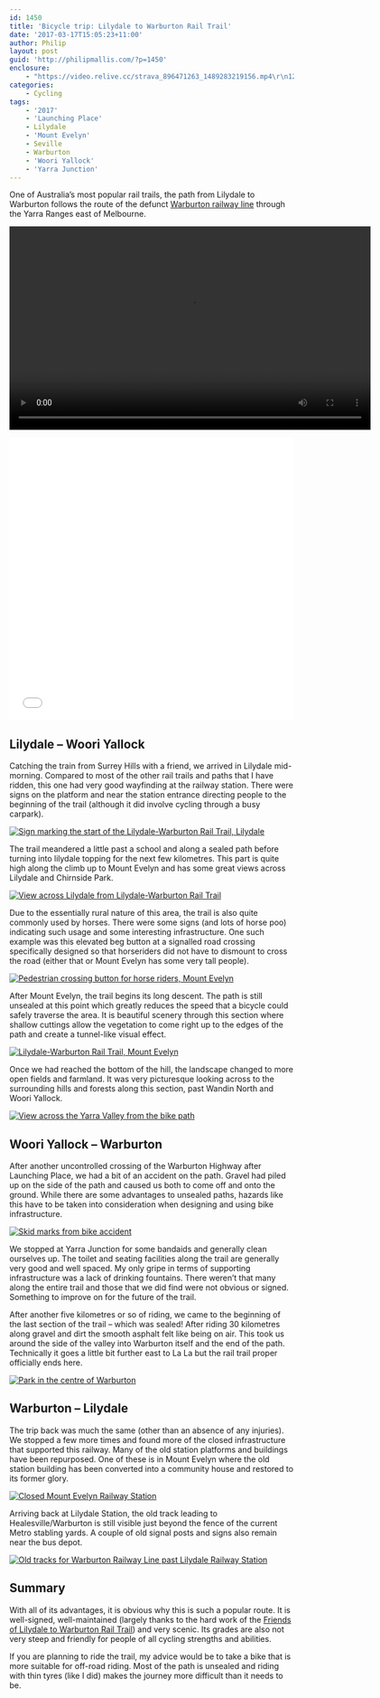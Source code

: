 ```yaml
---
id: 1450
title: 'Bicycle trip: Lilydale to Warburton Rail Trail'
date: '2017-03-17T15:05:23+11:00'
author: Philip
layout: post
guid: 'http://philipmallis.com/?p=1450'
enclosure:
    - "https://video.relive.cc/strava_896471263_1489283219156.mp4\r\n12508529\r\nvideo/mp4\r\n"
categories:
    - Cycling
tags:
    - '2017'
    - 'Launching Place'
    - Lilydale
    - 'Mount Evelyn'
    - Seville
    - Warburton
    - 'Woori Yallock'
    - 'Yarra Junction'
---
```


One of Australia’s most popular rail trails, the path from Lilydale to Warburton follows the route of the defunct [Warburton railway line](https://en.wikipedia.org/wiki/Warburton_railway_line) through the Yarra Ranges east of Melbourne.

<span class="image-placeholder video" style="padding-bottom:56.25000000%"><video class="video-js-el vjs-default-skin vjs-minimal-skin wp-video-shortcode" controls="" data-vsetup="[]" height="360" mp4="" playsinline="playsinline" preload="auto" src="https://video.relive.cc/strava_896471263_1489283219156.mp4" width="640"><source src="https://video.relive.cc/strava_896471263_1489283219156.mp4?_=2" type="video/mp4"></source></video></span>  
  
<iframe frameborder="0" height="500px" loading="lazy" src="//rwgps-embeds.com/trips/13338495/embed" width="100%"></iframe>

## Lilydale – Woori Yallock

Catching the train from Surrey Hills with a friend, we arrived in Lilydale mid-morning. Compared to most of the other rail trails and paths that I have ridden, this one had very good wayfinding at the railway station. There were signs on the platform and near the station entrance directing people to the beginning of the trail (although it did involve cycling through a busy carpark).

[![Sign marking the start of the Lilydale-Warburton Rail Trail, Lilydale](https://c1.staticflickr.com/4/3953/33349516646_0d85625a0e.jpg)](https://www.flickr.com/photos/philipmallis/33349516646/in/album-72157677833666554/ "Sign marking the start of the Lilydale-Warburton Rail Trail, Lilydale")<script async="" charset="utf-8" src="//embedr.flickr.com/assets/client-code.js"></script>

The trail meandered a little past a school and along a sealed path before turning into lilydale topping for the next few kilometres. This part is quite high along the climb up to Mount Evelyn and has some great views across Lilydale and Chirnside Park.

[![View across Lilydale from Lilydale-Warburton Rail Trail](https://c1.staticflickr.com/3/2859/33262372331_884a6fe214.jpg)](https://www.flickr.com/photos/philipmallis/33262372331/in/album-72157677833666554/ "View across Lilydale from Lilydale-Warburton Rail Trail")<script async="" charset="utf-8" src="//embedr.flickr.com/assets/client-code.js"></script>

Due to the essentially rural nature of this area, the trail is also quite commonly used by horses. There were some signs (and lots of horse poo) indicating such usage and some interesting infrastructure. One such example was this elevated beg button at a signalled road crossing specifically designed so that horseriders did not have to dismount to cross the road (either that or Mount Evelyn has some very tall people).

[![Pedestrian crossing button for horse riders, Mount Evelyn](https://c1.staticflickr.com/3/2845/32575973063_2c70e3dddd_z.jpg)](https://www.flickr.com/photos/philipmallis/32575973063/in/album-72157677833666554/ "Pedestrian crossing button for horse riders, Mount Evelyn")<script async="" charset="utf-8" src="//embedr.flickr.com/assets/client-code.js"></script>

After Mount Evelyn, the trail begins its long descent. The path is still unsealed at this point which greatly reduces the speed that a bicycle could safely traverse the area. It is beautiful scenery through this section where shallow cuttings allow the vegetation to come right up to the edges of the path and create a tunnel-like visual effect.

[![Lilydale-Warburton Rail Trail, Mount Evelyn](https://c1.staticflickr.com/3/2821/33234259942_819885fa56.jpg)](https://www.flickr.com/photos/philipmallis/33234259942/in/album-72157677833666554/ "Lilydale-Warburton Rail Trail, Mount Evelyn")<script async="" charset="utf-8" src="//embedr.flickr.com/assets/client-code.js"></script>

Once we had reached the bottom of the hill, the landscape changed to more open fields and farmland. It was very picturesque looking across to the surrounding hills and forests along this section, past Wandin North and Woori Yallock.

[![View across the Yarra Valley from the bike path](https://c1.staticflickr.com/3/2817/33234249412_9eb7aa7584.jpg)](https://www.flickr.com/photos/philipmallis/33234249412/in/datetaken/ "View across the Yarra Valley from the bike path")<script async="" charset="utf-8" src="//embedr.flickr.com/assets/client-code.js"></script>

## Woori Yallock – Warburton

After another uncontrolled crossing of the Warburton Highway after Launching Place, we had a bit of an accident on the path. Gravel had piled up on the side of the path and caused us both to come off and onto the ground. While there are some advantages to unsealed paths, hazards like this have to be taken into consideration when designing and using bike infrastructure.

[![Skid marks from bike accident](https://c1.staticflickr.com/4/3810/33262326821_50ea4fe515_z.jpg)](https://www.flickr.com/photos/philipmallis/33262326821/in/datetaken/ "Skid marks from bike accident")<script async="" charset="utf-8" src="//embedr.flickr.com/assets/client-code.js"></script>

We stopped at Yarra Junction for some bandaids and generally clean ourselves up. The toilet and seating facilities along the trail are generally very good and well spaced. My only gripe in terms of supporting infrastructure was a lack of drinking fountains. There weren’t that many along the entire trail and those that we did find were not obvious or signed. Something to improve on for the future of the trail.

After another five kilometres or so of riding, we came to the beginning of the last section of the trail – which was sealed! After riding 30 kilometres along gravel and dirt the smooth asphalt felt like being on air. This took us around the side of the valley into Warburton itself and the end of the path. Technically it goes a little bit further east to La La but the rail trail proper officially ends here.

[![Park in the centre of Warburton](https://c1.staticflickr.com/1/572/32547159604_92fdfce544.jpg)](https://www.flickr.com/photos/philipmallis/32547159604/in/datetaken/ "Park in the centre of Warburton")<script async="" charset="utf-8" src="//embedr.flickr.com/assets/client-code.js"></script>

## Warburton – Lilydale

The trip back was much the same (other than an absence of any injuries). We stopped a few more times and found more of the closed infrastructure that supported this railway. Many of the old station platforms and buildings have been repurposed. One of these is in Mount Evelyn where the old station building has been converted into a community house and restored to its former glory.

[![Closed Mount Evelyn Railway Station](https://c1.staticflickr.com/1/588/33234234832_740acc405b.jpg)](https://www.flickr.com/photos/philipmallis/33234234832/in/datetaken/ "Closed Mount Evelyn Railway Station")<script async="" charset="utf-8" src="//embedr.flickr.com/assets/client-code.js"></script>

Arriving back at Lilydale Station, the old track leading to Healesville/Warburton is still visible just beyond the fence of the current Metro stabling yards. A couple of old signal posts and signs also remain near the bus depot.

[![Old tracks for Warburton Railway Line past Lilydale Railway Station](https://c1.staticflickr.com/1/738/32575905573_d4469366a3.jpg)](https://www.flickr.com/photos/philipmallis/32575905573/in/datetaken/ "Old tracks for Warburton Railway Line past Lilydale Railway Station")<script async="" charset="utf-8" src="//embedr.flickr.com/assets/client-code.js"></script>

## Summary

With all of its advantages, it is obvious why this is such a popular route. It is well-signed, well-maintained (largely thanks to the hard work of the [Friends of Lilydale to Warburton Rail Trail](https://www.facebook.com/Friends-of-Lilydale-to-Warburton-Rail-Trail-123742784367895/)) and very scenic. Its grades are also not very steep and friendly for people of all cycling strengths and abilities.

If you are planning to ride the trail, my advice would be to take a bike that is more suitable for off-road riding. Most of the path is unsealed and riding with thin tyres (like I did) makes the journey more difficult than it needs to be.